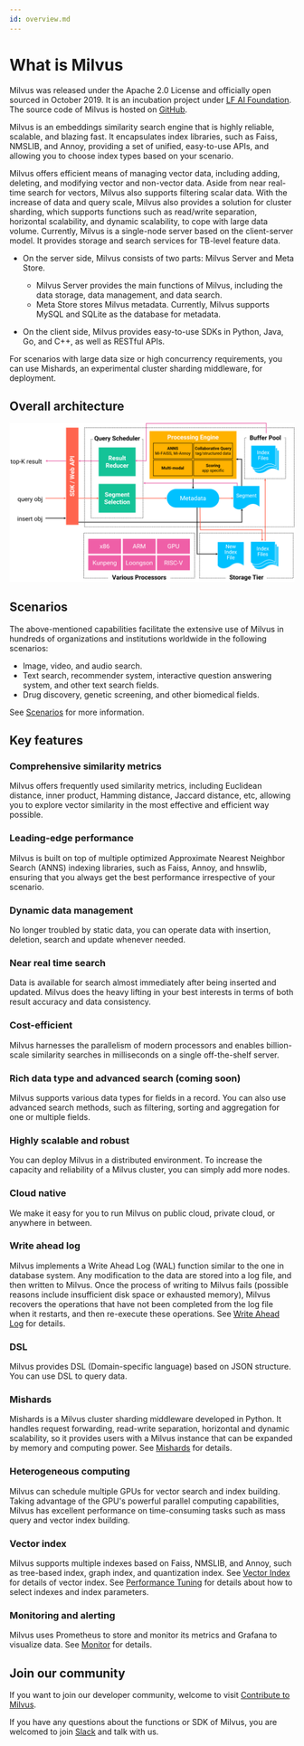 ```yaml
---
id: overview.md
---
```


# What is Milvus 

Milvus was released under the Apache 2.0 License and officially open sourced in October 2019. It is an incubation project under [LF AI Foundation](https://lfai.foundation/). The source code of Milvus is hosted on [GitHub](https://github.com/milvus-io/milvus).

Milvus is an embeddings similarity search engine that is highly reliable, scalable, and blazing fast. It encapsulates index libraries, such as Faiss, NMSLIB, and Annoy, providing a set of unified, easy-to-use APIs, and allowing you to choose index types based on your scenario.

Milvus offers efficient means of managing vector data, including adding, deleting, and modifying vector and non-vector data. Aside from near real-time search for vectors, Milvus also supports filtering scalar data. With the increase of data and query scale, Milvus also provides a solution for cluster sharding, which supports functions such as read/write separation, horizontal scalability, and dynamic scalability, to cope with large data volume. Currently, Milvus is a single-node server based on the client-server model. It provides storage and search services for TB-level feature data. 

- On the server side, Milvus consists of two parts: Milvus Server and Meta Store.

    * Milvus Server provides the main functions of Milvus, including the data storage, data management, and data search.
    * Meta Store stores Milvus metadata. Currently, Milvus supports MySQL and SQLite as the database for metadata.

- On the client side, Milvus provides easy-to-use SDKs in Python, Java, Go, and C++, as well as RESTful APIs.

For scenarios with large data size or high concurrency requirements, you can use Mishards, an experimental cluster sharding middleware, for deployment.

## Overall architecture

![Milvus architecture](../../../assets/milvus_arch.png)


## Scenarios

The above-mentioned capabilities facilitate the extensive use of Milvus in hundreds of organizations and institutions worldwide in the following scenarios:

- Image, video, and audio search.
- Text search, recommender system, interactive question answering system, and other text search fields.
- Drug discovery, genetic screening, and other biomedical fields.

See [Scenarios](https://www.milvus.io/scenarios/) for more information. 

## Key features

### Comprehensive similarity metrics

Milvus offers frequently used similarity metrics, including Euclidean distance, inner product, Hamming distance, Jaccard distance, etc, allowing you to explore vector similarity in the most effective and efficient way possible.

### Leading-edge performance

Milvus is built on top of multiple optimized Approximate Nearest Neighbor Search (ANNS) indexing libraries, such as Faiss, Annoy, and hnswlib, ensuring that you always get the best performance irrespective of your scenario.

### Dynamic data management

No longer troubled by static data, you can operate data with insertion, deletion, search and update whenever needed. 

### Near real time search

Data is available for search almost immediately after being inserted and updated. Milvus does the heavy lifting in your best interests in terms of both result accuracy and data consistency.

### Cost-efficient

Milvus harnesses the parallelism of modern processors and enables billion-scale similarity searches in milliseconds on a single off-the-shelf server. 

### Rich data type and advanced search (coming soon)

Milvus supports various data types for fields in a record. You can also use advanced search methods, such as filtering, sorting and aggregation for one or multiple fields.

### Highly scalable and robust

You can deploy Milvus in a distributed environment. To increase the capacity and reliability of a Milvus cluster, you can simply add more nodes.

### Cloud native

We make it easy for you to run Milvus on public cloud, private cloud, or anywhere in between.

### Write ahead log

Milvus implements a Write Ahead Log (WAL) function similar to the one in database system. Any modification to the data are stored into a log file, and then written to Milvus. Once the process of writing to Milvus fails (possible reasons include insufficient disk space or exhausted memory), Milvus recovers the operations that have not been completed from the log file when it restarts, and then re-execute these operations. See [Write Ahead Log](write_ahead_log.md) for details.

### DSL

Milvus provides DSL (Domain-specific language) based on JSON structure. You can use DSL to query data.

### Mishards

Mishards is a Milvus cluster sharding middleware developed in Python. It handles request forwarding, read-write separation, horizontal and dynamic scalability, so it provides users with a Milvus instance that can be expanded by memory and computing power. See [Mishards](mishards.md) for details.

### Heterogeneous computing

Milvus can schedule multiple GPUs for vector search and index building. Taking advantage of the GPU's powerful parallel computing capabilities, Milvus has excellent performance on time-consuming tasks such as mass query and vector index building.

### Vector index

Milvus supports multiple indexes based on Faiss, NMSLIB, and Annoy, such as tree-based index, graph index, and quantization index. See [Vector Index](index.md) for details of vector index. See [Performance Tuning](tuning.md) for details about how to select indexes and index parameters.

### Monitoring and alerting

Milvus uses Prometheus to store and monitor its metrics and Grafana to visualize data. See [Monitor](monitor.md) for details.

## Join our community

If you want to join our developer community, welcome to visit [Contribute to Milvus](https://github.com/milvus-io/milvus/blob/master/CONTRIBUTING.md#contributing-to-milvus).

If you have any questions about the functions or SDK of Milvus, you are welcomed to join [Slack](https://join.slack.com/t/milvusio/shared_invite/zt-e0u4qu3k-bI2GDNys3ZqX1YCJ9OM~GQ) and talk with us.